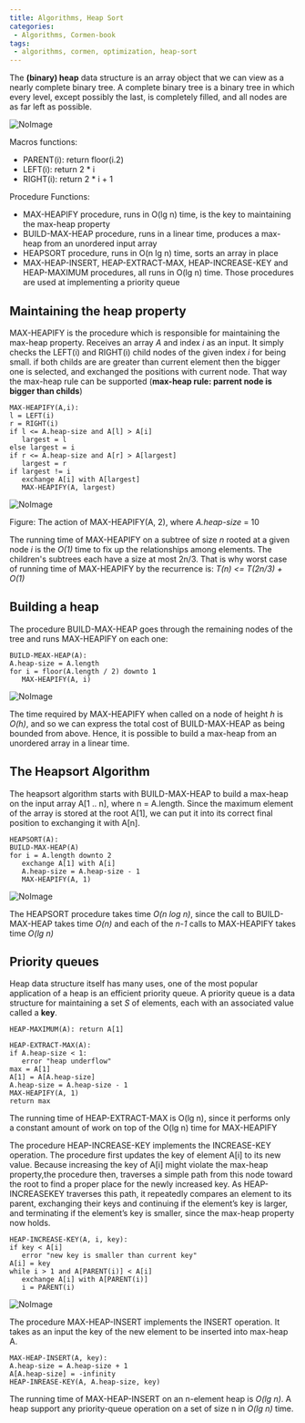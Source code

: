 ```yaml
---
title: Algorithms, Heap Sort
categories:
 - Algorithms, Cormen-book
tags:
 - algorithms, cormen, optimization, heap-sort
---
```


The **(binary) heap** data structure is an array object that we can view as a nearly complete binary tree. A complete binary tree is a binary tree in which every level, except possibly the last, is completely filled, and all nodes are as far left as possible.

![NoImage](/assets/images/cormenAlgorithms/cormen_fig_6_1.jpg)

Macros functions:
- PARENT(i): return floor(i.2)
- LEFT(i): return 2 * i
- RIGHT(i): return 2 * i + 1

Procedure Functions:
- MAX-HEAPIFY procedure, runs in O(lg n) time, is the key to maintaining the max-heap property
- BUILD-MAX-HEAP procedure, runs in a linear time, produces a max-heap from an unordered input array
- HEAPSORT procedure, runs in O(n lg n) time, sorts an array in place
- MAX-HEAP-INSERT, HEAP-EXTRACT-MAX, HEAP-INCREASE-KEY and HEAP-MAXIMUM procedures, all runs in O(lg n) time. Those procedures are used at implementing a priority queue

 
## Maintaining the heap property
MAX-HEAPIFY is the procedure which is responsible for maintaining the max-heap property. Receives an array *A* and index *i* as an input. It simply checks the LEFT(i) and RIGHT(i) child nodes of the given index *i* for being small. if both childs are are greater than current element then the bigger one is selected, and exchanged the positions with current node. That way the max-heap rule can be supported (**max-heap rule: parrent node is bigger than childs**)

```
MAX-HEAPIFY(A,i):
l = LEFT(i)
r = RIGHT(i)
if l <= A.heap-size and A[l] > A[i]
   largest = l
else largest = i
if r <= A.heap-size and A[r] > A[largest]
   largest = r
if largest != i
   exchange A[i] with A[largest]
   MAX-HEAPIFY(A, largest)
```
![NoImage](/assets/images/cormenAlgorithms/cormen_fig_6_2.jpg)

Figure: The action of MAX-HEAPIFY(A, 2), where *A.heap-size* = 10

The running time of MAX-HEAPIFY on a subtree of size *n* rooted at a given node *i* is the *O(1)* time to fix up the relationships among elements. The children's subtrees each have a size at most 2n/3. That is why worst case of running time of MAX-HEAPIFY by the recurrence is: *T(n) <= T(2n/3) + O(1)*


## Building a heap

The procedure BUILD-MAX-HEAP goes through the remaining nodes of the tree and runs MAX-HEAPIFY on each one:

```
BUILD-MEAX-HEAP(A):
A.heap-size = A.length
for i = floor(A.length / 2) downto 1
   MAX-HEAPIFY(A, i)
```

![NoImage](/assets/images/cormenAlgorithms/cormen_fig_6_3.jpg)

The time required by MAX-HEAPIFY when called on a node of height *h* is *O(h)*, and so we can express the total cost of BUILD-MAX-HEAP as being bounded from above. Hence, it is possible to build a max-heap from an unordered array in a linear time.

## The Heapsort Algorithm
The heapsort algorithm starts with BUILD-MAX-HEAP to build a max-heap on the input array A[1 .. n], where n = A.length. Since the maximum element of the array is stored at the root A[1], we can put it into its correct final position to exchanging it with A[n].

```
HEAPSORT(A):
BUILD-MAX-HEAP(A)
for i = A.length downto 2
   exchange A[1] with A[i]
   A.heap-size = A.heap-size - 1
   MAX-HEAPIFY(A, 1)
```

![NoImage](/assets/images/cormenAlgorithms/cormen_fig_6_4.jpg)

The HEAPSORT procedure takes time *O(n log n)*, since the call to BUILD-MAX-HEAP takes time *O(n)* and each of the *n-1* calls to MAX-HEAPIFY takes time *O(lg n)*

## Priority queues
Heap data structure itself has many uses, one of the most popular application of a heap is an efficient priority queue. A priority queue is a data structure for maintaining a set *S* of elements, each with an associated value called a **key**.

```
HEAP-MAXIMUM(A): return A[1]
```

```
HEAP-EXTRACT-MAX(A):
if A.heap-size < 1:
   error "heap underflow"
max = A[1]
A[1] = A[A.heap-size]
A.heap-size = A.heap-size - 1
MAX-HEAPIFY(A, 1)
return max
```

The running time of HEAP-EXTRACT-MAX is O(lg n), since it performs only a constant amount of work on top of the O(lg n) time for MAX-HEAPIFY

The procedure HEAP-INCREASE-KEY implements the INCREASE-KEY operation. The procedure first updates the key of element A[i] to its new value. Because increasing the key of A[i] might violate the max-heap property,the procedure then, traverses a simple path from this node toward
the root to find a proper place for the newly increased key. As HEAP-INCREASEKEY traverses this path, it repeatedly compares an element to its parent, exchanging their keys and continuing if the element’s key is larger, and terminating if the element’s key is smaller, since the max-heap property now holds.

```
HEAP-INCREASE-KEY(A, i, key):
if key < A[i]
   error "new key is smaller than current key"
A[i] = key
while i > 1 and A[PARENT(i)] < A[i]
   exchange A[i] with A[PARENT(i)]
   i = PARENT(i)
```

![NoImage](/assets/images/cormenAlgorithms/cormen_fig_6_5.jpg)

The procedure MAX-HEAP-INSERT implements the INSERT operation. It takes as an input the key of the new element to be inserted into max-heap A.

```
MAX-HEAP-INSERT(A, key):
A.heap-size = A.heap-size + 1
A[A.heap-size] = -infinity
HEAP-INREASE-KEY(A, A.heap-size, key)
```

The running time of MAX-HEAP-INSERT on an n-element heap is *O(lg n)*. A heap support any priority-queue operation on a set of size n in *O(lg n)* time.


